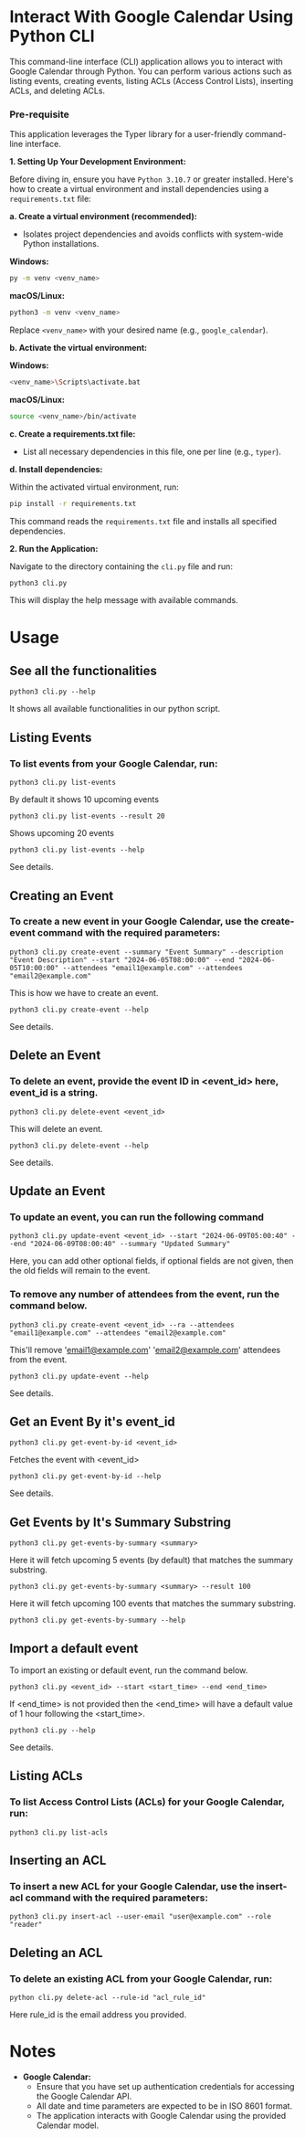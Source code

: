 # Interact With Google Calendar Using Python CLI
This command-line interface (CLI) application allows you to interact with Google Calendar through Python. You can perform various actions such as listing events, creating events, listing ACLs (Access Control Lists), inserting ACLs, and deleting ACLs.

### Pre-requisite

This application leverages the Typer library for a user-friendly command-line interface.

**1. Setting Up Your Development Environment:**

Before diving in, ensure you have `Python 3.10.7` or greater installed. Here's how to create a virtual environment and install dependencies using a `requirements.txt` file:

**a. Create a virtual environment (recommended):**

- Isolates project dependencies and avoids conflicts with system-wide Python installations.

**Windows:**

```bash
py -m venv <venv_name>
```

**macOS/Linux:**

```bash
python3 -m venv <venv_name>
```

Replace `<venv_name>` with your desired name (e.g., `google_calendar`).

**b. Activate the virtual environment:**

**Windows:**

```bash
<venv_name>\Scripts\activate.bat
```

**macOS/Linux:**

```bash
source <venv_name>/bin/activate
```

**c. Create a requirements.txt file:**

- List all necessary dependencies in this file, one per line (e.g., `typer`).

**d. Install dependencies:**

Within the activated virtual environment, run:

```bash
pip install -r requirements.txt
```

This command reads the `requirements.txt` file and installs all specified dependencies.

**2. Run the Application:**

Navigate to the directory containing the `cli.py` file and run:

```bash
python3 cli.py
```

This will display the help message with available commands.

# Usage

## See all the functionalities
```commandline
python3 cli.py --help
```

It shows all available functionalities in our python script.

## Listing Events
### To list events from your Google Calendar, run:

```commandline
python3 cli.py list-events
```
By default it shows 10 upcoming events

```commandline
python3 cli.py list-events --result 20
```

Shows upcoming 20 events

```commandline
python3 cli.py list-events --help
```

See details.

## Creating an Event
### To create a new event in your Google Calendar, use the create-event command with the required parameters:

```commandline
python3 cli.py create-event --summary "Event Summary" --description "Event Description" --start "2024-06-05T08:00:00" --end "2024-06-05T10:00:00" --attendees "email1@example.com" --attendees "email2@example.com"
```

This is how we have to create an event.

```commandline
python3 cli.py create-event --help
```

See details.

## Delete an Event

### To delete an event, provide the event ID in <event_id> here, event_id is a string.

```commandline
python3 cli.py delete-event <event_id>
```

This will delete an event.

```commandline
python3 cli.py delete-event --help
```

See details.
## Update an Event

### To update an event, you can run the following command

```commandline
python3 cli.py update-event <event_id> --start "2024-06-09T05:00:40" --end "2024-06-09T08:00:40" --summary "Updated Summary"
```

Here, you can add other optional fields, if optional fields are not given, then the old fields will remain to the event.

### To remove any number of attendees from the event, run the command below.

```commandline
python3 cli.py create-event <event_id> --ra --attendees "email1@example.com" --attendees "email2@example.com"
```

This'll remove 'email1@example.com' 'email2@example.com' attendees from the event.


```commandline
python3 cli.py update-event --help
```

See details.

## Get an Event By it's event_id

```commandline
python3 cli.py get-event-by-id <event_id>
```

Fetches the event with <event_id>

```commandline
python3 cli.py get-event-by-id --help
```

See details.

## Get Events by It's Summary Substring

```commandline
python3 cli.py get-events-by-summary <summary>
```

Here it will fetch upcoming 5 events (by default) that matches the summary substring.

```commandline
python3 cli.py get-events-by-summary <summary> --result 100
```
Here it will fetch upcoming 100 events that matches the summary substring.

```commandline
python3 cli.py get-events-by-summary --help
```

## Import a default event

To import an existing or default event, run the command below.

```commandline
python3 cli.py <event_id> --start <start_time> --end <end_time>
```

If <end_time> is not provided then the <end_time> will have a default value of 1 hour following the <start_time>.

```commandline
python3 cli.py --help
```

See details.

## Listing ACLs
### To list Access Control Lists (ACLs) for your Google Calendar, run:

```commandline
python3 cli.py list-acls
```

## Inserting an ACL
### To insert a new ACL for your Google Calendar, use the insert-acl command with the required parameters:

```commandline
python3 cli.py insert-acl --user-email "user@example.com" --role "reader"
```

## Deleting an ACL
### To delete an existing ACL from your Google Calendar, run:

```commandline
python cli.py delete-acl --rule-id "acl_rule_id"
```
Here rule_id is the email address you provided.

# Notes

* **Google Calendar:**
  * Ensure that you have set up authentication credentials for accessing the Google Calendar API.
  * All date and time parameters are expected to be in ISO 8601 format.
  * The application interacts with Google Calendar using the provided Calendar model.